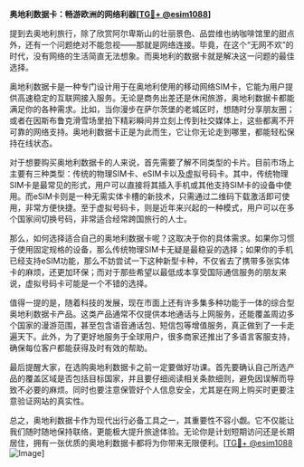 **奥地利数据卡：畅游欧洲的网络利器[[TG💪+ @esim1088](https://t.me/s/esim1088)]**

提到去奥地利旅行，除了欣赏阿尔卑斯山的壮丽景色、品尝维也纳咖啡馆里的甜点外，还有一个问题绝对不能忽视——那就是网络连接。毕竟，在这个“无网不欢”的时代，没有网络的生活简直无法想象。而奥地利的数据卡就是解决这一问题的最佳选择。

奥地利数据卡是一种专门设计用于在奥地利使用的移动网络SIM卡，它能为用户提供高速稳定的互联网接入服务。无论是商务出差还是休闲旅游，奥地利数据卡都能满足你的各种需求。比如，当你漫步在萨尔茨堡的老城区时，想随时分享朋友圈；或者在因斯布鲁克滑雪场里拍下精彩瞬间并立刻上传到社交媒体上，这些都离不开可靠的网络支持。奥地利数据卡正是为此而生，它让你无论走到哪里，都能轻松保持在线状态。

对于想要购买奥地利数据卡的人来说，首先需要了解不同类型的卡片。目前市场上主要有三种类型：传统的物理SIM卡、eSIM卡以及虚拟号码卡。其中，传统物理SIM卡是最常见的形式，用户可以直接将其插入手机或其他支持SIM卡的设备中使用。而eSIM卡则是一种无需实体卡槽的新技术，只需通过二维码下载激活即可使用，非常方便快捷。至于虚拟号码卡，则是近年来兴起的一种模式，用户可以在多个国家间切换号码，非常适合经常跨国旅行的人士。

那么，如何选择适合自己的奥地利数据卡呢？这取决于你的具体需求。如果你习惯于使用固定规格的设备，那么传统物理SIM卡无疑是最稳妥的选择；如果你的手机已经支持eSIM功能，那么不妨尝试一下这种新型卡种，不仅省去了携带多张实体卡的麻烦，还更加环保；而对于那些希望以最低成本享受国际通信服务的朋友来说，虚拟号码卡可能是一个不错的选择。

值得一提的是，随着科技的发展，现在市面上还有许多集多种功能于一体的综合型奥地利数据卡产品。这类产品通常不仅提供本地通话与上网服务，还能覆盖周边多个国家的漫游范围，甚至包含语音通话包、短信包等增值服务，真正做到了一卡走遍天下。此外，为了更好地服务于全球用户，很多商家还推出了多语言客服支持，确保每位客户都能获得及时有效的帮助。

最后提醒大家，在选购奥地利数据卡之前一定要做好功课。首先要确认自己所选产品的覆盖区域是否包括目标国家，并且要仔细阅读相关条款细则，避免因误解而导致不必要的麻烦。同时也要注意保管好个人信息安全，尤其是在网上购买时更要注意验证网站的真实性。

总之，奥地利数据卡作为现代出行必备工具之一，其重要性不容小觑。它不仅能让我们随时随地保持联络，更能极大提升旅途体验。无论你是计划短期访问还是长期居住，拥有一张优质的奥地利数据卡都将为你带来无限便利。[[TG💪+ @esim1088](https://t.me/s/esim1088) ![Image](https://i.postimg.cc/4NQfJmqS/Snipaste-2025-05-13-00-14-12.png)]